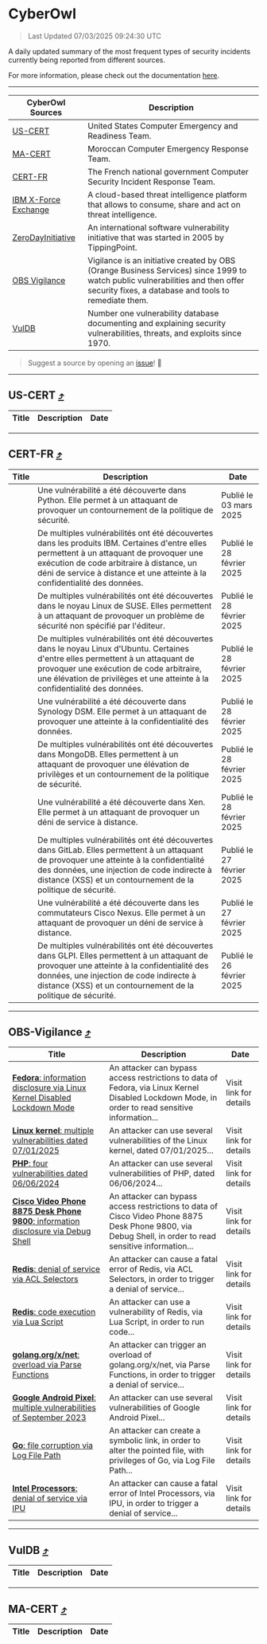 
 <div id='top'></div>

# CyberOwl

 > Last Updated 07/03/2025 09:24:30 UTC
 
 A daily updated summary of the most frequent types of security incidents currently being reported from different sources.
 
 For more information, please check out the documentation [here](./docs/README.md).
 
 ---
 |CyberOwl Sources|Description|
 |---|---|
 |[US-CERT](#us-cert-arrow_heading_up)|United States Computer Emergency and Readiness Team.|
 |[MA-CERT](#ma-cert-arrow_heading_up)|Moroccan Computer Emergency Response Team.|
 |[CERT-FR](#cert-fr-arrow_heading_up)|The French national government Computer Security Incident Response Team.|
 |[IBM X-Force Exchange](#ibmcloud-arrow_heading_up)|A cloud-based threat intelligence platform that allows to consume, share and act on threat intelligence.|
 |[ZeroDayInitiative](#zerodayinitiative-arrow_heading_up)|An international software vulnerability initiative that was started in 2005 by TippingPoint.|
 |[OBS Vigilance](#obs-vigilance-arrow_heading_up)|Vigilance is an initiative created by OBS (Orange Business Services) since 1999 to watch public vulnerabilities and then offer security fixes, a database and tools to remediate them.|
 |[VulDB](#vuldb-arrow_heading_up)|Number one vulnerability database documenting and explaining security vulnerabilities, threats, and exploits since 1970.|
 
 > Suggest a source by opening an [issue](https://github.com/karimhabush/cyberowl/issues)! :raised_hands:
 ---

## US-CERT [:arrow_heading_up:](#cyberowl)

 |Title|Description|Date|
 |---|---|---|
 
 ---

## CERT-FR [:arrow_heading_up:](#cyberowl)

 |Title|Description|Date|
 |---|---|---|
 |[](https://www.cert.ssi.gouv.fr/avis/CERTFR-2025-AVI-0171/)|Une vulnérabilité a été découverte dans Python. Elle permet à un attaquant de provoquer un contournement de la politique de sécurité.|Publié le 03 mars 2025|
 |[](https://www.cert.ssi.gouv.fr/avis/CERTFR-2025-AVI-0170/)|De multiples vulnérabilités ont été découvertes dans les produits IBM. Certaines d'entre elles permettent à un attaquant de provoquer une exécution de code arbitraire à distance, un déni de service à distance et une atteinte à la confidentialité des données.|Publié le 28 février 2025|
 |[](https://www.cert.ssi.gouv.fr/avis/CERTFR-2025-AVI-0169/)|De multiples vulnérabilités ont été découvertes dans le noyau Linux de SUSE. Elles permettent à un attaquant de provoquer un problème de sécurité non spécifié par l'éditeur.|Publié le 28 février 2025|
 |[](https://www.cert.ssi.gouv.fr/avis/CERTFR-2025-AVI-0168/)|De multiples vulnérabilités ont été découvertes dans le noyau Linux d'Ubuntu. Certaines d'entre elles permettent à un attaquant de provoquer une exécution de code arbitraire, une élévation de privilèges et une atteinte à la confidentialité des données.|Publié le 28 février 2025|
 |[](https://www.cert.ssi.gouv.fr/avis/CERTFR-2025-AVI-0167/)|Une vulnérabilité a été découverte dans Synology DSM. Elle permet à un attaquant de provoquer une atteinte à la confidentialité des données.|Publié le 28 février 2025|
 |[](https://www.cert.ssi.gouv.fr/avis/CERTFR-2025-AVI-0166/)|De multiples vulnérabilités ont été découvertes dans MongoDB. Elles permettent à un attaquant de provoquer une élévation de privilèges et un contournement de la politique de sécurité.|Publié le 28 février 2025|
 |[](https://www.cert.ssi.gouv.fr/avis/CERTFR-2025-AVI-0165/)|Une vulnérabilité a été découverte dans Xen. Elle permet à un attaquant de provoquer un déni de service à distance.|Publié le 28 février 2025|
 |[](https://www.cert.ssi.gouv.fr/avis/CERTFR-2025-AVI-0164/)|De multiples vulnérabilités ont été découvertes dans GitLab. Elles permettent à un attaquant de provoquer une atteinte à la confidentialité des données, une injection de code indirecte à distance (XSS) et un contournement de la politique de sécurité.|Publié le 27 février 2025|
 |[](https://www.cert.ssi.gouv.fr/avis/CERTFR-2025-AVI-0163/)|Une vulnérabilité a été découverte dans les commutateurs Cisco Nexus. Elle permet à un attaquant de provoquer un déni de service à distance.|Publié le 27 février 2025|
 |[](https://www.cert.ssi.gouv.fr/avis/CERTFR-2025-AVI-0162/)|De multiples vulnérabilités ont été découvertes dans GLPI. Elles permettent à un attaquant de provoquer une atteinte à la confidentialité des données, une injection de code indirecte à distance (XSS) et un contournement de la politique de sécurité.|Publié le 26 février 2025|
 
 ---

## OBS-Vigilance [:arrow_heading_up:](#cyberowl)

 |Title|Description|Date|
 |---|---|---|
 |[<a href="https://vigilance.fr/vulnerability/Fedora-information-disclosure-via-Linux-Kernel-Disabled-Lockdown-Mode-46428" class="noirorange"><b>Fedora</b>: information disclosure via Linux Kernel Disabled Lockdown Mode</a>](https://vigilance.fr/vulnerability/Fedora-information-disclosure-via-Linux-Kernel-Disabled-Lockdown-Mode-46428)|An attacker can bypass access restrictions to data of Fedora, via Linux Kernel Disabled Lockdown Mode, in order to read sensitive information...|Visit link for details|
 |[<a href="https://vigilance.fr/vulnerability/Linux-kernel-multiple-vulnerabilities-dated-07-01-2025-46005" class="noirorange"><b>Linux kernel</b>: multiple vulnerabilities dated 07/01/2025</a>](https://vigilance.fr/vulnerability/Linux-kernel-multiple-vulnerabilities-dated-07-01-2025-46005)|An attacker can use several vulnerabilities of the Linux kernel, dated 07/01/2025...|Visit link for details|
 |[<a href="https://vigilance.fr/vulnerability/PHP-four-vulnerabilities-dated-06-06-2024-44455" class="noirorange"><b>PHP</b>: four vulnerabilities dated 06/06/2024</a>](https://vigilance.fr/vulnerability/PHP-four-vulnerabilities-dated-06-06-2024-44455)|An attacker can use several vulnerabilities of PHP, dated 06/06/2024...|Visit link for details|
 |[<a href="https://vigilance.fr/vulnerability/Cisco-Video-Phone-8875-Desk-Phone-9800-information-disclosure-via-Debug-Shell-46421" class="noirorange"><b>Cisco Video Phone 8875  Desk Phone 9800</b>: information disclosure via Debug Shell</a>](https://vigilance.fr/vulnerability/Cisco-Video-Phone-8875-Desk-Phone-9800-information-disclosure-via-Debug-Shell-46421)|An attacker can bypass access restrictions to data of Cisco Video Phone 8875  Desk Phone 9800, via Debug Shell, in order to read sensitive information...|Visit link for details|
 |[<a href="https://vigilance.fr/vulnerability/Redis-denial-of-service-via-ACL-Selectors-46003" class="noirorange"><b>Redis</b>: denial of service via ACL Selectors</a>](https://vigilance.fr/vulnerability/Redis-denial-of-service-via-ACL-Selectors-46003)|An attacker can cause a fatal error of Redis, via ACL Selectors, in order to trigger a denial of service...|Visit link for details|
 |[<a href="https://vigilance.fr/vulnerability/Redis-code-execution-via-Lua-Script-46002" class="noirorange"><b>Redis</b>: code execution via Lua Script</a>](https://vigilance.fr/vulnerability/Redis-code-execution-via-Lua-Script-46002)|An attacker can use a vulnerability of Redis, via Lua Script, in order to run code...|Visit link for details|
 |[<a href="https://vigilance.fr/vulnerability/golang-org-x-net-overload-via-Parse-Functions-46001" class="noirorange"><b>golang.org/x/net</b>: overload via Parse Functions</a>](https://vigilance.fr/vulnerability/golang-org-x-net-overload-via-Parse-Functions-46001)|An attacker can trigger an overload of golang.org/x/net, via Parse Functions, in order to trigger a denial of service...|Visit link for details|
 |[<a href="https://vigilance.fr/vulnerability/Google-Android-Pixel-multiple-vulnerabilities-of-September-2023-42195" class="noirorange"><b>Google Android  Pixel</b>: multiple vulnerabilities of September 2023</a>](https://vigilance.fr/vulnerability/Google-Android-Pixel-multiple-vulnerabilities-of-September-2023-42195)|An attacker can use several vulnerabilities of Google Android  Pixel...|Visit link for details|
 |[<a href="https://vigilance.fr/vulnerability/Go-file-corruption-via-Log-File-Path-46399" class="noirorange"><b>Go</b>: file corruption via Log File Path</a>](https://vigilance.fr/vulnerability/Go-file-corruption-via-Log-File-Path-46399)|An attacker can create a symbolic link, in order to alter the pointed file, with privileges of Go, via Log File Path...|Visit link for details|
 |[<a href="https://vigilance.fr/vulnerability/Intel-Processors-denial-of-service-via-IPU-46398" class="noirorange"><b>Intel Processors</b>: denial of service via IPU</a>](https://vigilance.fr/vulnerability/Intel-Processors-denial-of-service-via-IPU-46398)|An attacker can cause a fatal error of Intel Processors, via IPU, in order to trigger a denial of service...|Visit link for details|
 
 ---

## VulDB [:arrow_heading_up:](#cyberowl)

 |Title|Description|Date|
 |---|---|---|
 
 ---

## MA-CERT [:arrow_heading_up:](#cyberowl)

 |Title|Description|Date|
 |---|---|---|
 